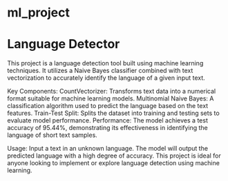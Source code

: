 # ml_project
# **Language Detector**
This project is a language detection tool built using machine learning techniques. It utilizes a Naive Bayes classifier combined with text vectorization to accurately identify the language of a given input text.

Key Components:
CountVectorizer: Transforms text data into a numerical format suitable for machine learning models.
Multinomial Naive Bayes: A classification algorithm used to predict the language based on the text features.
Train-Test Split: Splits the dataset into training and testing sets to evaluate model performance.
Performance:
The model achieves a test accuracy of 95.44%, demonstrating its effectiveness in identifying the language of short text samples.

Usage:
Input a text in an unknown language.
The model will output the predicted language with a high degree of accuracy.
This project is ideal for anyone looking to implement or explore language detection using machine learning.
